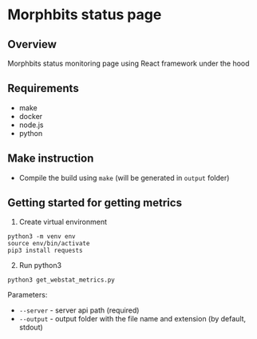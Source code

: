 # Morphbits status page

## Overview

Morphbits status monitoring page using React framework under the hood

## Requirements

- make
- docker
- node.js
- python

## Make instruction
* Compile the build using `make` (will be generated in `output` folder)

## Getting started for getting metrics
1. Create virtual environment
```
python3 -m venv env
source env/bin/activate
pip3 install requests
```
2. Run python3
```
python3 get_webstat_metrics.py
```
Parameters:
- `--server` - server api path (required)
- `--output` - output folder with the file name and extension (by default, stdout)